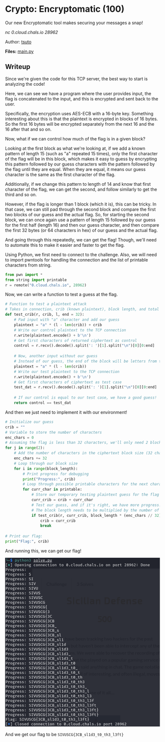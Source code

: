 # Crypto: Encryptomatic (100)

Our new Encryptomatic tool makes securing your messages a snap!

*nc 0.cloud.chals.io 28962*

Author: [tsuto](https://github.com/jselliott)

**Files:** [main.py](Files/main.py)

## Writeup

Since we're given the code for this TCP server, the best way to start is analyzing the code!

Here, we can see we have a program where the user provides input, the flag is concatenated to the input, and this is encrypted and sent back to the user.

Specifically, the encryption uses AES-ECB with a 16-byte key. Something interesting about this is that the plaintext is encrypted in blocks of 16 bytes. So the first 16 bytes will be encrypted separately from the next 16 and the 16 after that and so on.

Now, what if we can control how much of the flag is in a given block?

Looking at the first block as what we're looking at, if we add a known pattern of length 15 (such as "a" repeated 15 times), only the first character of the flag will be in this block, which makes it easy to guess by encrypting this pattern followed by our guess characters with the pattern followed by the flag until they are equal. When they are equal, it means our guess character is the same as the first character of the flag.

Additionally, if we change this pattern to length of 14 and know that first character of the flag, we can get the second, and follow similarly to get the third and so on.

However, if the flag is longer than 1 block (which it is), this can be tricky. In that case, we can still pad through the second block and compare the first two blocks of our guess and the actual flag. So, for starting the second block, we can once again use a pattern of length 15 followed by our guess for the first half (length 16) and then our guess character, and then compare the first 32 bytes (or 64 characters in hex) of our guess and the actual flag.

And going through this repeatedly, we can get the flag! Though, we'll need to automate this to make it easier and faster to get the flag.

Using Python, we first need to connect to the challenge. Also, we will need to import pwntools for handling the connection and the list of printable characters from string.

```py
from pwn import *
from string import printable
r = remote("0.cloud.chals.io", 28962)
```

Now, we can write a function to test a guess at the flag.

```py
# Function to test a plaintext attack
# Takes in connection, crib (known plaintext), block length, and total length
def test_crib(r, crib, l, end = 32):
	# Pad input with "a" character and add our guess
	plaintext = "a" * (l - len(crib)) + crib
	# Write our control plaintext to the TCP connection
	r.write(plaintext.encode() + b'\n')
	# Get first characters of returned ciphertext as control
	control = r.recv().decode().split(': ')[1].split("\n")[0][0:end]
	
	# Now, another input without our guess
	# Instead of our guess, the end of the block will be letters from the flag, which we can compare
	plaintext = "a" * (l - len(crib))
	# Write our test plaintext to the TCP connection
	r.write(plaintext.encode() + b'\n')
	# Get first characters of ciphertext as test case
	test_dat = r.recv().decode().split(': ')[1].split("\n")[0][0:end]
	
	# If our control is equal to our test case, we have a good guess!
	return control == test_dat
```

And then we just need to implement it with our environment!

```py
# Initialize our guess
crib = ""
# Variable to store the number of characters
enc_chars = 0
# Assuming the flag is less than 32 characters, we'll only need 2 blocks of 16 characters
for j in range(2):
	# Add the number of characters in the ciphertext block size (32 chars for 16 bytes of hex)
	enc_chars += 32
	# Loop through our block size
	for i in range(block_length):
		# Print progress for debugging
		print("Progress:", crib)
		# Loop through possible printable characters for the next character
		for curr_char in printable:
			# Store our temporary testing plaintext guess for the flag (current progress + new test character)
			curr_crib = crib + curr_char
			# Test our guess, and if it's right, we have more progress!
			# The block length needs to be multiplied by the number of blocks to account for the second block
			if test_crib(r, curr_crib, block_length * (enc_chars // 32), enc_chars):
				crib = curr_crib
				break

# Print our flag:
print("Flag:", crib)
```

And running this, we can get our flag!

![Image 1](Screenshots/1.png)

And we get our flag to be `SIVUSCG{3CB_sl1d3_t0_th3_l3ft}`
